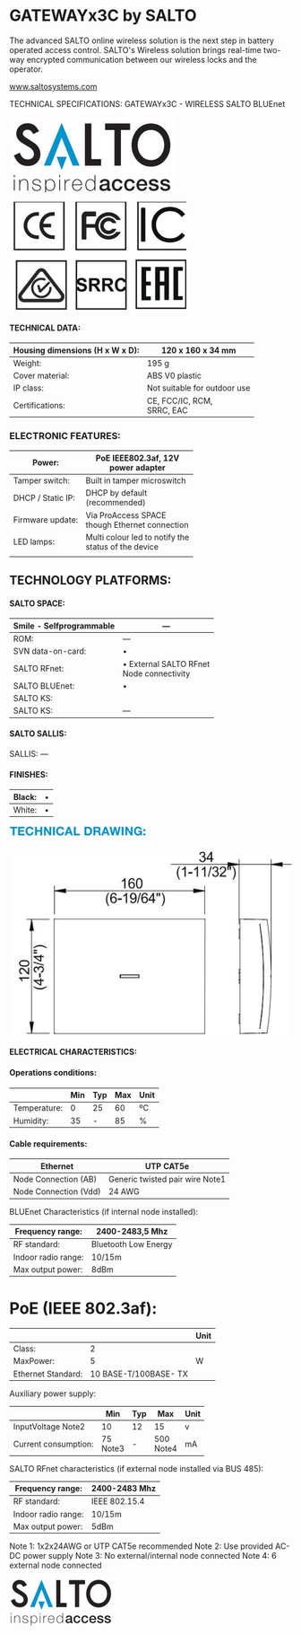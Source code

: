 # GATEWAYx3C by SALTO

The advanced SALTO online wireless solution is the next step in battery operated access control. SALTO's Wireless solution brings real-time two-way encrypted communication between our wireless locks and the operator.

www.saltosystems.com

TECHNICAL SPECIFICATIONS: GATEWAYx3C - WIRELESS SALTO BLUEnet

![](_page_0_Picture_5.jpeg)

![](_page_0_Picture_7.jpeg)

#### TECHNICAL DATA:

| Housing dimensions (H x W x D): | 120 x 160 x 34 mm             |
|---------------------------------|-------------------------------|
| Weight:                         | 195 g                         |
| Cover material:                 | ABS V0 plastic                |
| IP class:                       | Not suitable for outdoor use  |
| Certifications:                 | CE, FCC/IC, RCM,<br>SRRC, EAC |

### ELECTRONIC FEATURES:

| Power:            | PoE IEEE802.3af, 12V<br>power adapter                  |
|-------------------|--------------------------------------------------------|
| Tamper switch:    | Built in tamper microswitch                            |
| DHCP / Static IP: | DHCP by default<br>(recommended)                       |
| Firmware update:  | Via ProAccess SPACE<br>though Ethernet connection      |
| LED lamps:        | Multi colour led to notify the<br>status of the device |
|                   |                                                        |

## TECHNOLOGY PLATFORMS:

#### SALTO SPACE:

| Smile - Selfprogrammable | —                                           |
|--------------------------|---------------------------------------------|
| ROM:                     | —                                           |
| SVN data-on-card:        | •                                           |
| SALTO RFnet:             | • External SALTO RFnet<br>Node connectivity |
| SALTO BLUEnet:           | •                                           |
| SALTO KS:                |                                             |
| SALTO KS:                | —                                           |

#### SALTO SALLIS:

SALLIS: —

#### FINISHES:

| Black: | • |
|--------|---|
| White: | • |

![](_page_1_Figure_13.jpeg)

![](_page_1_Figure_14.jpeg)

#### ELECTRICAL CHARACTERISTICS:

#### Operations conditions:

|              | Min | Typ | Max | Unit |
|--------------|-----|-----|-----|------|
| Temperature: | 0   | 25  | 60  | ºC   |
| Humidity:    | 35  | -   | 85  | %    |

#### Cable requirements:

| Ethernet              | UTP CAT5e                       |
|-----------------------|---------------------------------|
| Node Connection (AB)  | Generic twisted pair wire Note1 |
| Node Connection (Vdd) | 24 AWG                          |

BLUEnet Characteristics (if internal node installed):

| Frequency range:    | 2400-2483,5 Mhz      |
|---------------------|----------------------|
| RF standard:        | Bluetooth Low Energy |
| Indoor radio range: | 10/15m               |
| Max output power:   | 8dBm                 |

# PoE (IEEE 802.3af):

|                    |                       | Unit |
|--------------------|-----------------------|------|
| Class:             | 2                     |      |
| MaxPower:          | 5                     | W    |
| Ethernet Standard: | 10 BASE-T/100BASE- TX |      |

Auxiliary power supply:

|                      | Min         | Typ | Max          | Unit |
|----------------------|-------------|-----|--------------|------|
| InputVoltage Note2   | 10          | 12  | 15           | v    |
| Current consumption: | 75<br>Note3 | -   | 500<br>Note4 | mA   |

SALTO RFnet characteristics (if external node installed via BUS 485):

| Frequency range:    | 2400-2483 Mhz |
|---------------------|---------------|
| RF standard:        | IEEE 802.15.4 |
| Indoor radio range: | 10/15m        |
| Max output power:   | 5dBm          |

Note 1: 1x2x24AWG or UTP CAT5e recommended Note 2: Use provided AC-DC power supply Note 3: No external/internal node connected Note 4: 6 external node connected

![](_page_1_Picture_29.jpeg)